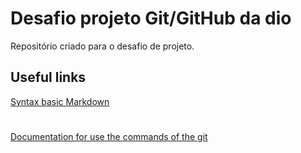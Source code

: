 # Desafio projeto Git/GitHub da dio 
Repositório criado para o desafio de projeto.

## Useful links 
[Syntax basic Markdown](https://www.markdownguide.org/basic-syntax/)
#
[Documentation for use the commands of the git](https://git-scm.com/docs/git-mv/pt_BR)
